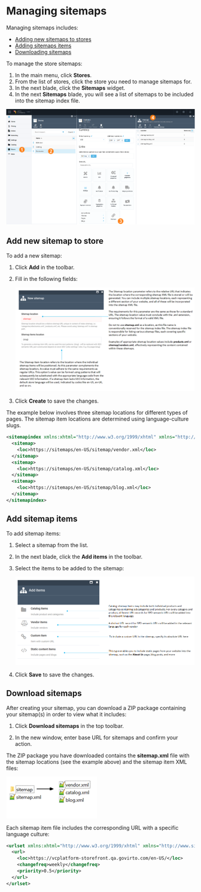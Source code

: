 ﻿# Managing sitemaps

Managing sitemaps includes:

* [Adding new sitemaps to stores](configuring-sitemaps.md#add-new-sitemap-to-store)
* [Adding sitemaps items](configuring-sitemaps.md#add-sitemap-items)
* [Downloading sitemaps](configuring-sitemaps.md#download-sitemaps)

To manage the store sitemaps:

1. In the main menu, click **Stores**.
1. From the list of stores, click the store you need to manage sitemaps for.
1. In the next blade, click the **Sitemaps** widget. 
1. In the next **Sitemaps** blade, you will see a list of sitemaps to be included into the sitemap index file.

![Sitemaps screen](media/sitemaps-screen.png)

## Add new sitemap to store

To add a new sitemap: 

1. Click **Add** in the toolbar.
1. Fill in the following fields:

    ![New sitemap](media/new-sitemap.png)

1. Click **Create** to save the changes.

The example below involves three sitemap locations for different types of pages. The sitemap item locations are determined using language-culture slugs.

```xml linenums="1"
<sitemapindex xmlns:xhtml="http://www.w3.org/1999/xhtml" xmlns="http://www.sitemaps.org/schemas/sitemap/0.9">
  <sitemap>
    <loc>https://sitemaps/en-US/sitemap/vendor.xml</loc>
  </sitemap>
  <sitemap>
    <loc>https://sitemaps/en-US/sitemap/catalog.xml</loc>
  </sitemap>
  <sitemap>
    <loc>https://sitemaps/en-US/sitemap/blog.xml</loc>
  </sitemap>
</sitemapindex>
```

## Add sitemap items

To add sitemap items:

1. Select a sitemap from the list.
1. In the next blade, click the  **Add items** in the toolbar.
1. Select the items to be added to the sitemap:

	![Item types](media/item-types.png)

1. Click **Save** to save the changes.

## Download sitemaps

After creating your sitemap, you can download a ZIP package containing your sitemap(s) in order to view what it includes:

1. Click **Download sitemaps** in the top toolbar.

1. In the new window, enter base URL for sitemaps and confirm your action.

The ZIP package you have downloaded contains the **sitemap.xml** file with the sitemap locations (see the example above) and the sitemap item XML files:

![Sitemap ZIP package folder structure](media/sitemap-folders.png)

Each sitemap item file includes the corresponding URL with a specific language culture:

```xml linenums="1"
<urlset xmlns:xhtml="http://www.w3.org/1999/xhtml" xmlns="http://www.sitemaps.org/schemas/sitemap/0.9">
  <url>
    <loc>https://vcplatform-storefront.qa.govirto.com/en-US/</loc>
    <changefreq>weekly</changefreq>
    <priority>0.5</priority>
  </url>
</urlset>
```
